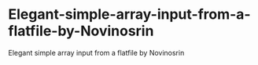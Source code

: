 # Elegant-simple-array-input-from-a-flatfile-by-Novinosrin
Elegant simple array input from a flatfile by Novinosrin
